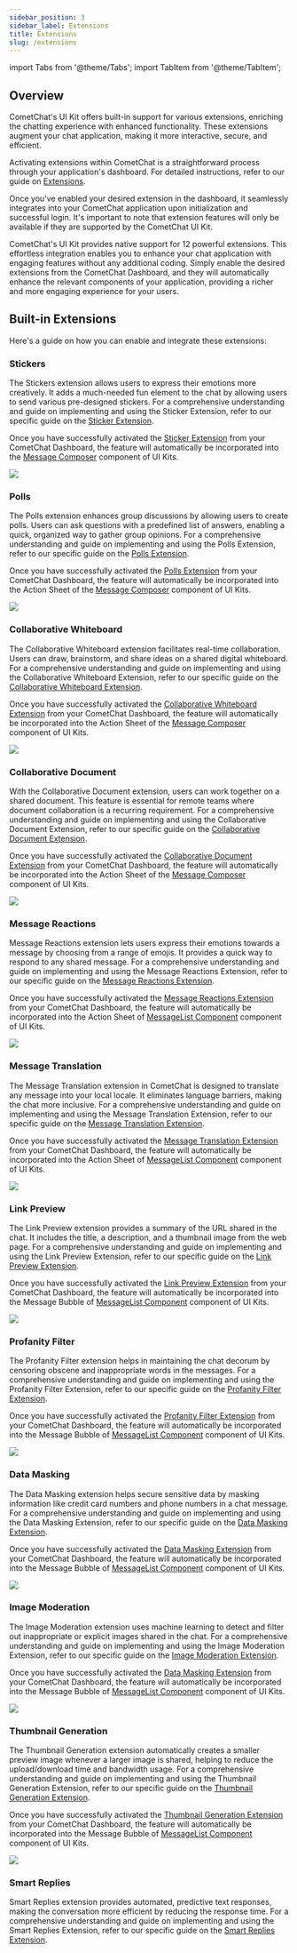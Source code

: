 ```yaml
---
sidebar_position: 3
sidebar_label: Extensions
title: Extensions
slug: /extensions
---
```


import Tabs from '@theme/Tabs';
import TabItem from '@theme/TabItem';

## Overview

CometChat's UI Kit offers built-in support for various extensions, enriching the chatting experience with enhanced functionality. These extensions augment your chat application, making it more interactive, secure, and efficient.

Activating extensions within CometChat is a straightforward process through your application's dashboard. For detailed instructions, refer to our guide on [Extensions](/extensions/overview).

Once you've enabled your desired extension in the dashboard, it seamlessly integrates into your CometChat application upon initialization and successful login. It's important to note that extension features will only be available if they are supported by the CometChat UI Kit.

CometChat's UI Kit provides native support for 12 powerful extensions. This effortless integration enables you to enhance your chat application with engaging features without any additional coding. Simply enable the desired extensions from the CometChat Dashboard, and they will automatically enhance the relevant components of your application, providing a richer and more engaging experience for your users.

## Built-in Extensions

Here's a guide on how you can enable and integrate these extensions:

### Stickers

The Stickers extension allows users to express their emotions more creatively. It adds a much-needed fun element to the chat by allowing users to send various pre-designed stickers. For a comprehensive understanding and guide on implementing and using the Sticker Extension, refer to our specific guide on the [Sticker Extension](/extensions/stickers).

Once you have successfully activated the [Sticker Extension](/extensions/stickers) from your CometChat Dashboard, the feature will automatically be incorporated into the [Message Composer](./message-composer) component of UI Kits.

![](../../assets/extension_sticker_web_screens.png)

### Polls

The Polls extension enhances group discussions by allowing users to create polls. Users can ask questions with a predefined list of answers, enabling a quick, organized way to gather group opinions. For a comprehensive understanding and guide on implementing and using the Polls Extension, refer to our specific guide on the [Polls Extension](/extensions/polls).

Once you have successfully activated the [Polls Extension](/extensions/polls) from your CometChat Dashboard, the feature will automatically be incorporated into the Action Sheet of the [Message Composer](./message-composer) component of UI Kits.

![](../../assets/extension_poll_web_screens.png)

### Collaborative Whiteboard

The Collaborative Whiteboard extension facilitates real-time collaboration. Users can draw, brainstorm, and share ideas on a shared digital whiteboard. For a comprehensive understanding and guide on implementing and using the Collaborative Whiteboard Extension, refer to our specific guide on the [Collaborative Whiteboard Extension](/extensions/collaborative-whiteboard).

Once you have successfully activated the [Collaborative Whiteboard Extension](/extensions/collaborative-whiteboard) from your CometChat Dashboard, the feature will automatically be incorporated into the Action Sheet of the [Message Composer](./message-composer) component of UI Kits.

![](../../assets/extension_whiteboard_web_screens.png)

### Collaborative Document

With the Collaborative Document extension, users can work together on a shared document. This feature is essential for remote teams where document collaboration is a recurring requirement. For a comprehensive understanding and guide on implementing and using the Collaborative Document Extension, refer to our specific guide on the [Collaborative Document Extension](/extensions/collaborative-document).

Once you have successfully activated the [Collaborative Document Extension](/extensions/collaborative-document) from your CometChat Dashboard, the feature will automatically be incorporated into the Action Sheet of the [Message Composer](./message-composer) component of UI Kits.

![](../../assets/extension_collaborative_document_web_screens.png)

### Message Reactions

Message Reactions extension lets users express their emotions towards a message by choosing from a range of emojis. It provides a quick way to respond to any shared message. For a comprehensive understanding and guide on implementing and using the Message Reactions Extension, refer to our specific guide on the [Message Reactions Extension](/extensions/reactions).

Once you have successfully activated the [Message Reactions Extension](/extensions/reactions) from your CometChat Dashboard, the feature will automatically be incorporated into the Action Sheet of [MessageList Component](./message-list) component of UI Kits.

![](../../assets/extension_message_reaction_web_screens.png)

### Message Translation

The Message Translation extension in CometChat is designed to translate any message into your local locale. It eliminates language barriers, making the chat more inclusive. For a comprehensive understanding and guide on implementing and using the Message Translation Extension, refer to our specific guide on the [Message Translation Extension](/extensions/message-translation).

Once you have successfully activated the [Message Translation Extension](/extensions/message-translation) from your CometChat Dashboard, the feature will automatically be incorporated into the Action Sheet of [MessageList Component](./message-list) component of UI Kits.

![](../../assets/extension_message_translation_web_screens.png)

### Link Preview

The Link Preview extension provides a summary of the URL shared in the chat. It includes the title, a description, and a thumbnail image from the web page. For a comprehensive understanding and guide on implementing and using the Link Preview Extension, refer to our specific guide on the [Link Preview Extension](/extensions/link-preview).

Once you have successfully activated the [Link Preview Extension](/extensions/link-preview) from your CometChat Dashboard, the feature will automatically be incorporated into the Message Bubble of [MessageList Component](./message-list) component of UI Kits.

![](../../assets/extension_link_preview_web_screens.png)

### Profanity Filter

The Profanity Filter extension helps in maintaining the chat decorum by censoring obscene and inappropriate words in the messages. For a comprehensive understanding and guide on implementing and using the Profanity Filter Extension, refer to our specific guide on the [Profanity Filter Extension](/extensions/profanity-filter).

Once you have successfully activated the [Profanity Filter Extension](/extensions/profanity-filter) from your CometChat Dashboard, the feature will automatically be incorporated into the Message Bubble of [MessageList Component](./message-list) component of UI Kits.

![](../../assets/extension_profanity_filter_web_screens.png)

### Data Masking

The Data Masking extension helps secure sensitive data by masking information like credit card numbers and phone numbers in a chat message. For a comprehensive understanding and guide on implementing and using the Data Masking Extension, refer to our specific guide on the [Data Masking Extension](/extensions/data-masking-filter).

Once you have successfully activated the [Data Masking Extension](/extensions/data-masking-filter) from your CometChat Dashboard, the feature will automatically be incorporated into the Message Bubble of [MessageList Component](./message-list) component of UI Kits.

![](../../assets/extension_data_masking_web_screens.png)

### Image Moderation

The Image Moderation extension uses machine learning to detect and filter out inappropriate or explicit images shared in the chat. For a comprehensive understanding and guide on implementing and using the Image Moderation Extension, refer to our specific guide on the [Image Moderation Extension](/extensions/image-moderation).

Once you have successfully activated the [Data Masking Extension](/extensions/data-masking-filter) from your CometChat Dashboard, the feature will automatically be incorporated into the Message Bubble of [MessageList Component](./message-list) component of UI Kits.

![](../../assets/extension_image_moderation_web_screens.png)

### Thumbnail Generation

The Thumbnail Generation extension automatically creates a smaller preview image whenever a larger image is shared, helping to reduce the upload/download time and bandwidth usage. For a comprehensive understanding and guide on implementing and using the Thumbnail Generation Extension, refer to our specific guide on the [Thumbnail Generation Extension](/extensions/thumbnail-generation).

Once you have successfully activated the [Thumbnail Generation Extension](/extensions/thumbnail-generation) from your CometChat Dashboard, the feature will automatically be incorporated into the Message Bubble of [MessageList Component](./message-list) component of UI Kits.

![](../../assets/extension_thumbnail_generation_web_screens.png)

### Smart Replies

Smart Replies extension provides automated, predictive text responses, making the conversation more efficient by reducing the response time. For a comprehensive understanding and guide on implementing and using the Smart Replies Extension, refer to our specific guide on the [Smart Replies Extension](/extensions/smart-replies).
